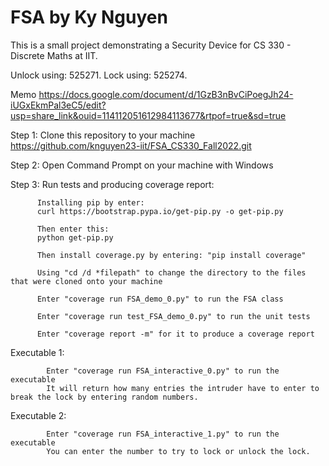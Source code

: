 # FSA by Ky Nguyen
This is a small project demonstrating a Security Device for CS 330 - Discrete Maths at IIT. 

Unlock using: 525271. Lock using: 525274.

Memo
https://docs.google.com/document/d/1GzB3nBvCiPoegJh24-iUGxEkmPal3eC5/edit?usp=share_link&ouid=114112051612984113677&rtpof=true&sd=true





Step 1: Clone this repository to your machine
      https://github.com/knguyen23-iit/FSA_CS330_Fall2022.git

Step 2: Open Command Prompt on your machine with Windows

Step 3: Run tests and producing coverage report:

          Installing pip by enter:
          curl https://bootstrap.pypa.io/get-pip.py -o get-pip.py
    
          Then enter this:
          python get-pip.py
          
          Then install coverage.py by entering: "pip install coverage"

          Using "cd /d *filepath" to change the directory to the files that were cloned onto your machine

          Enter "coverage run FSA_demo_0.py" to run the FSA class

          Enter "coverage run test_FSA_demo_0.py" to run the unit tests

          Enter "coverage report -m" for it to produce a coverage report

Executable 1: 
          
            Enter "coverage run FSA_interactive_0.py" to run the executable
            It will return how many entries the intruder have to enter to break the lock by entering random numbers.
    
Executable 2: 

            Enter "coverage run FSA_interactive_1.py" to run the executable
            You can enter the number to try to lock or unlock the lock.          
